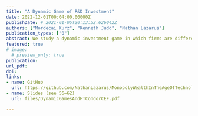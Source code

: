 ```yaml
---
title: "A Dynamic Game of R&D Investment"
date: 2022-12-01T00:04:00.00000Z
publishDate: # 2021-01-05T20:13:52.626042Z
authors: ["Mordecai Kurz", "Kenneth Judd", "Nathan Lazarus"]
publication_types: ["0"]
abstract: We study a dynamic investment game in which firms are differentiated by their R&D stocks and therefore productivities. When investing in R&D, firms face "success-breeds-success" probabilities, where accumulated successes improve their subsequent investment productivity. The government may seek to restrain firms' growth and create a more level playing field. We characterize the optimal policy under uncertainty.
featured: true
# image:
  # preview_only: true
publication: 
url_pdf: 
doi:
links: 
- name: GitHub
  url: https://github.com/NathanLazarus/MonopolyWealthInTheAgeOfTechnology/tree/main/Chapter%207
- name: Slides (see 56–62)
  url: files/DynamicGamesAndHTCondorCEF.pdf

---
```


